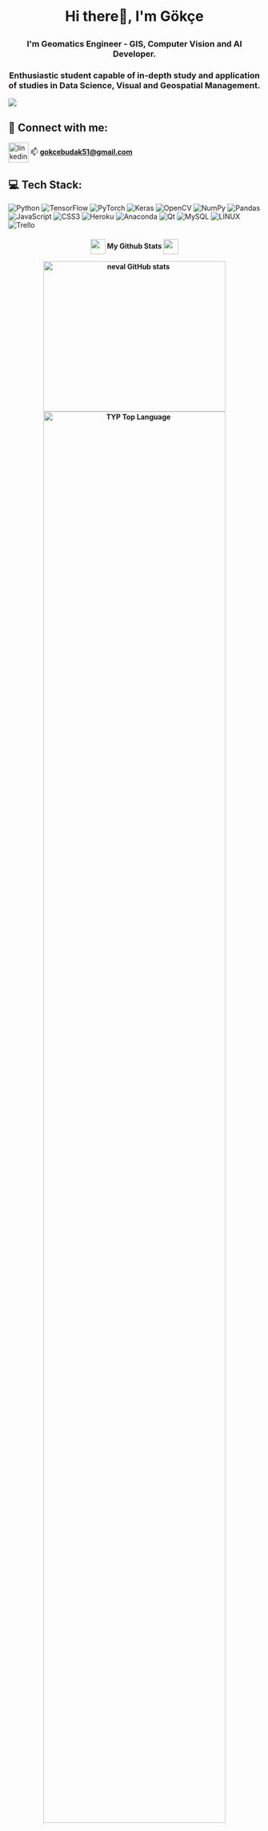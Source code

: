 <h1 align="center">Hi there👋, I'm Gökçe <p align="center">

</p></h1>
<h3 align="center">I'm Geomatics Engineer - GIS, Computer Vision and AI Developer.</h3>
<h3 align="center">Enthusiastic student capable of in-depth study and application of studies in Data Science, Visual and Geospatial Management. </h3>


[![](https://visitcount.itsvg.in/api?id=gokceyagmurbudak&color=11&icon=0&pretty=false)](https://visitcount.itsvg.in)

## 📩 Connect with me:
<a href="linkedin.com/in/gökçe-yağmur-budak-1820a5179" target="blank"><img align="center" src="https://raw.githubusercontent.com/rahuldkjain/github-profile-readme-generator/master/src/images/icons/Social/linked-in-alt.svg" alt="linkedin.com/in/gökçe-yağmur-budak-1820a5179" height="40" width="40" /></a> 📫 **gokcebudak51@gmail.com**


## 💻 Tech Stack:
![Python](https://img.shields.io/badge/python-3670A0?style=flat&logo=python&logoColor=ffdd54)
![TensorFlow](https://img.shields.io/badge/TensorFlow-%23FF6F00.svg?style=flat&logo=TensorFlow&logoColor=white) ![PyTorch](https://img.shields.io/badge/PyTorch-%23EE4C2C.svg?style=flat&logo=PyTorch&logoColor=white) ![Keras](https://img.shields.io/badge/Keras-%23D00000.svg?style=flat&logo=Keras&logoColor=white) ![OpenCV](https://img.shields.io/badge/opencv-%23white.svg?style=flat&logo=opencv&logoColor=white) ![NumPy](https://img.shields.io/badge/numpy-%23013243.svg?style=flat&logo=numpy&logoColor=white) ![Pandas](https://img.shields.io/badge/pandas-%23150458.svg?style=flat&logo=pandas&logoColor=white) ![JavaScript](https://img.shields.io/badge/javascript-%23323330.svg?style=flat&logo=javascript&logoColor=%23F7DF1E) ![CSS3](https://img.shields.io/badge/css3-%231572B6.svg?style=flat&logo=css3&logoColor=white) ![Heroku](https://img.shields.io/badge/heroku-%23430098.svg?style=flat&logo=heroku&logoColor=white) ![Anaconda](https://img.shields.io/badge/Anaconda-%2344A833.svg?style=flat&logo=anaconda&logoColor=white) ![Qt](https://img.shields.io/badge/Qt-%23217346.svg?style=flat&logo=Qt&logoColor=white) ![MySQL](https://img.shields.io/badge/mysql-%2300f.svg?style=flat&logo=mysql&logoColor=white)   ![LINUX](https://img.shields.io/badge/Linux-FCC624?style=flat&logo=linux&logoColor=black) ![Trello](https://img.shields.io/badge/Trello-%23026AA7.svg?style=flat&logo=Trello&logoColor=white) 

<h4 align="center">
<img src="https://media.giphy.com/media/ZCN6F3FAkwsyOGU2RS/giphy.gif" width="30" height="30" align="center"> My Github Stats <img src="https://media.giphy.com/media/ZCN6F3FAkwsyOGU2RS/giphy.gif" width="30" height="30" align="center">

<a href="https://github.com/gokceyagmurbudak"><img width="85%" height="300"  src="https://github-readme-stats.vercel.app/api?username=gokceyagmurbudak&hide=&count_private=true&bg_color=0D1117&theme=react&hide_border=true&show_icons=true" alt="neval GitHub stats"/></a>
<a href="https://github.com/gokceyagmurbudak"><img alt="TYP Top Language" width="85%" src="https://github-readme-stats.vercel.app/api/top-langs/?username=gokceyagmurbudak&langs_count=10&count_private=true&layout=compact&theme=react&hide_border=true&bg_color=0D1117"/></a>
<a href="https://github.com/gokceyagmurbudak"/><img alt="TYP Github Streak" src="https://github-readme-streak-stats.herokuapp.com/?user=gokceyagmurbudak&show_icons=true&count_private=true&theme=react&hide_border=true&bg_color=0D1117" width = "85%"/></a>
</div>



